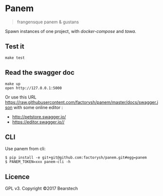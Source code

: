 Panem
=====

> frangensque panem & gustans

Spawn instances of one project, with _docker-compose_ and _tawa_.

Test it
-------

    make test

Read the swagger doc
--------------------

```
make up
open http://127.0.0.1:5000
```

Or use this URL https://raw.githubusercontent.com/factorysh/panem/master/docs/swagger.json
with some online editor :

* http://petstore.swagger.io/
* https://editor.swagger.io//

CLI
---

Use panem from cli:

```
$ pip install -e git+git@github.com:factorysh/panem.git#egg=panem
$ PANEM_TOKEN=xxx panem-cli -h

```

Licence
-------

GPL v3. Copyright ©2017 Bearstech
